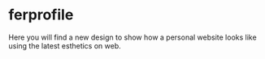 # ferprofile
Here you will find a new design to show how a personal website looks like using the latest esthetics on web. 
